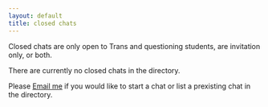 ```yaml
---
layout: default
title: closed chats
---
```


Closed chats are only open to Trans and questioning students, are invitation only, or both.



There are currently no closed chats in the directory.

Please [Email me](estone@middlebury.edu) if you would like to start a chat or list a prexisting chat in the directory.
